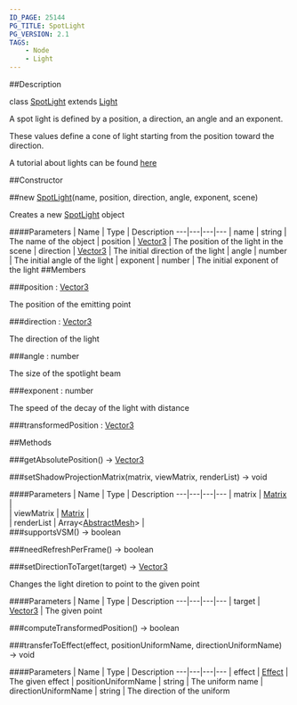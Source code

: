 ```yaml
---
ID_PAGE: 25144
PG_TITLE: SpotLight
PG_VERSION: 2.1
TAGS:
    - Node
    - Light
---
```

##Description

class [SpotLight](/classes/2.2/SpotLight) extends [Light](/classes/2.2/Light)

A spot light is defined by a position, a direction, an angle and an exponent.

These values define a cone of light starting from the position toward the direction.

A tutorial about lights can be found [here](http://doc.babylonjs.com/tutorials/06._Lights)

##Constructor

##new [SpotLight](/classes/2.2/SpotLight)(name, position, direction, angle, exponent, scene)

Creates a new [SpotLight](/classes/2.2/SpotLight) object

####Parameters
 | Name | Type | Description
---|---|---|---
 | name | string |  The name of the object
 | position | [Vector3](/classes/2.2/Vector3) |  The position of the light in the scene
 | direction | [Vector3](/classes/2.2/Vector3) |  The initial direction of the light
 | angle | number |  The initial angle of the light
 | exponent | number |  The initial exponent of the light
##Members

###position : [Vector3](/classes/2.2/Vector3)

The position of the emitting point

###direction : [Vector3](/classes/2.2/Vector3)

The direction of the light

###angle : number

The size of the spotlight beam

###exponent : number

The speed of the decay of the light with distance

###transformedPosition : [Vector3](/classes/2.2/Vector3)



##Methods

###getAbsolutePosition() &rarr; [Vector3](/classes/2.2/Vector3)


###setShadowProjectionMatrix(matrix, viewMatrix, renderList) &rarr; void



####Parameters
 | Name | Type | Description
---|---|---|---
 | matrix | [Matrix](/classes/2.2/Matrix) |  
 | viewMatrix | [Matrix](/classes/2.2/Matrix) |  
 | renderList | Array&lt;[AbstractMesh](/classes/2.2/AbstractMesh)&gt; |  
###supportsVSM() &rarr; boolean


###needRefreshPerFrame() &rarr; boolean


###setDirectionToTarget(target) &rarr; [Vector3](/classes/2.2/Vector3)

Changes the light diretion to point to the given point

####Parameters
 | Name | Type | Description
---|---|---|---
 | target | [Vector3](/classes/2.2/Vector3) |  The given point

###computeTransformedPosition() &rarr; boolean


###transferToEffect(effect, positionUniformName, directionUniformName) &rarr; void



####Parameters
 | Name | Type | Description
---|---|---|---
 | effect | [Effect](/classes/2.2/Effect) |  The given effect
 | positionUniformName | string |  The uniform name
 | directionUniformName | string |  The direction of the uniform
